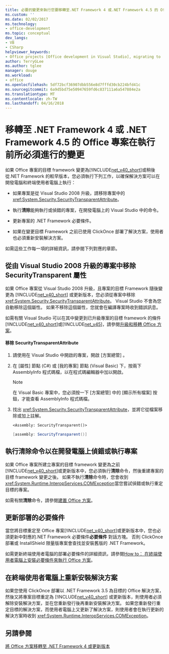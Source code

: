 ```yaml
---
title: 必要的變更來執行您要移轉至.NET Framework 4 或.NET Framework 4.5 的 Office 專案 |Microsoft 文件
ms.custom: ''
ms.date: 02/02/2017
ms.technology:
- office-development
ms.topic: conceptual
dev_langs:
- VB
- CSharp
helpviewer_keywords:
- Office projects [Office development in Visual Studio], migrating to .NET Framework 4
author: TerryGLee
ms.author: tglee
manager: douge
ms.workload:
- office
ms.openlocfilehash: 5df72bcf36907dbb556e8d7fffd30cb224bfd41c
ms.sourcegitcommit: 6a9d5bd75e50947659fd6c837111a6a547884e2a
ms.translationtype: MT
ms.contentlocale: zh-TW
ms.lasthandoff: 04/16/2018
---
```

# <a name="required-changes-to-run-office-projects-that-you-migrate-to-the-net-framework-4-or-the-net-framework-45"></a>移轉至 .NET Framework 4 或 .NET Framework 4.5 的 Office 專案在執行前所必須進行的變更
  如果 Office 專案的目標 framework 變更為[!INCLUDE[net_v40_short](../sharepoint/includes/net-v40-short-md.md)]或稍後從.NET Framework 的較早版本，您必須執行下列工作，以確保解決方案可以在開發電腦和終端使用者電腦上執行：  
  
-   如果專案是從 Visual Studio 2008 升級，請移除專案中的 <xref:System.Security.SecurityTransparentAttribute>。  
  
-   執行**清除**能夠執行或偵錯的專案，在開發電腦上的 Visual Studio 中的命令。  
  
-   更新專案的 .NET Framework 必要條件。  
  
-   如果在變更目標 Framework 之前已使用 ClickOnce 部署了解決方案，使用者也必須重新安裝解決方案。  
  
 如需這些工作每一項的詳細資訊，請參閱下列對應的章節。  
  
## <a name="removing-the-securitytransparent-attribute-from-projects-that-you-upgrade-from-visual-studio-2008"></a>從由 Visual Studio 2008 升級的專案中移除 SecurityTransparent 屬性  
 如果 Office 專案從 Visual Studio 2008 升級，且專案的目標 Framework 隨後變更為 [!INCLUDE[net_v40_short](../sharepoint/includes/net-v40-short-md.md)] 或更新版本，您必須從專案中移除 <xref:System.Security.SecurityTransparentAttribute>。 Visual Studio 不會為您自動移除這個屬性。 如果不移除這個屬性，您就會在編譯專案時收到錯誤訊息。  
  
 如需有關 Visual Studio 可以在其中變更到已升級專案的目標 framework 的條件[!INCLUDE[net_v40_short](../sharepoint/includes/net-v40-short-md.md)]或[!INCLUDE[net_v45](../vsto/includes/net-v45-md.md)]，請參閱[升級和移轉 Office 方案](../vsto/upgrading-and-migrating-office-solutions.md)。  
  
#### <a name="to-remove-the-securitytransparentattribute"></a>移除 SecurityTransparentAttribute  
  
1.  請使用在 Visual Studio 中開啟的專案，開啟 [方案總管] 。  
  
2.  在 [屬性]  節點 (C#) 或 [我的專案]  節點 (Visual Basic) 下，按兩下 AssemblyInfo 程式碼檔，以在程式碼編輯器中加以開啟。  
  
    > [!NOTE]  
    >  在 Visual Basic 專案中，您必須按一下 [方案總管]  中的 [顯示所有檔案]  按鈕，才能查看 AssemblyInfo 程式碼檔。  
  
3.  找出 <xref:System.Security.SecurityTransparentAttribute>，並將它從檔案移除或加上註解。  
  
    ```vb  
    <Assembly: SecurityTransparent()>  
    ```  
  
    ```csharp  
    [assembly: SecurityTransparent()]  
    ```  
  
## <a name="performing-the-clean-command-to-debug-or-run-a-project-on-the-development-computer"></a>執行清除命令以在開發電腦上偵錯或執行專案  
 如果 Office 專案所建立專案的目標 framework 變更為之前[!INCLUDE[net_v40_short](../sharepoint/includes/net-v40-short-md.md)]或更新版本中，您必須執行**清除**命令，然後重建專案的目標 framework 變更之後。 如果不執行**清除**命令時，您會收到<xref:System.Runtime.InteropServices.COMException>當您嘗試偵錯或執行重定目標的專案。  
  
 如需有關**清除**命令，請參閱[建置 Office 方案](../vsto/building-office-solutions.md)。  
  
## <a name="updating-the-prerequisites-for-deployment"></a>更新部署的必要條件  
 當您將目標重定至 Office 專案[!INCLUDE[net_v40_short](../sharepoint/includes/net-v40-short-md.md)]或更新版本中，您也必須更新中對應的.NET Framework 必要條件**必要條件** 對話方塊。 否則 ClickOnce 部署或 InstallShield 限量版專案會查找並安裝舊版的 .NET Framework。  
  
 如需更新終端使用者電腦的部署必要條件的詳細資訊，請參閱[How to： 在終端使用者電腦上安裝必要條件來執行 Office 方案](http://msdn.microsoft.com/en-us/74dd2c52-838f-4abf-b2b4-4d7b0c2a0a98)。  
  
## <a name="reinstalling-solutions-on-end-user-computers"></a>在終端使用者電腦上重新安裝解決方案  
 如果您使用 ClickOnce 部署以 .NET Framework 3.5 為目標的 Office 解決方案，然後又將專案目標重定為 [!INCLUDE[net_v40_short](../sharepoint/includes/net-v40-short-md.md)] 或更新版本，則使用者必須解除安裝解決方案，並在您重新發行後再重新安裝解決方案。 如果您重新發行重定目標的解決方案，而使用者電腦上又更新了解決方案，則使用者會在執行更新的解決方案時收到 <xref:System.Runtime.InteropServices.COMException>。  
  
## <a name="see-also"></a>另請參閱  
 [將 Office 方案移轉至 .NET Framework 4 或更新版本](../vsto/migrating-office-solutions-to-the-dotnet-framework-4-or-later.md)  
  
  